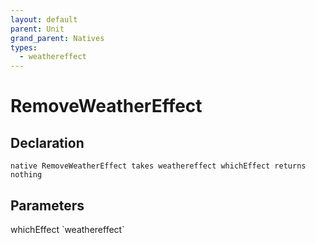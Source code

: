 ```yaml
---
layout: default
parent: Unit
grand_parent: Natives
types:
  - weathereffect
---
```


# RemoveWeatherEffect

## Declaration

```
native RemoveWeatherEffect takes weathereffect whichEffect returns nothing
```

## Parameters
<dl>
  <dt>whichEffect `weathereffect`</dt>
  <dd></dd>
</dl>